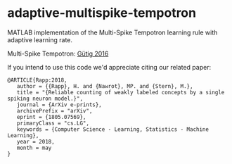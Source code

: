 # adaptive-multispike-tempotron
MATLAB implementation of the Multi-Spike Tempotron learning rule with adaptive learning rate.

Multi-Spike Tempotron: [Gütig 2016](http://science.sciencemag.org/content/351/6277/aab4113)

If you intend to use this code we'd appreciate citing our related paper:

```
@ARTICLE{Rapp:2018,
   author = {{Rapp}, H. and {Nawrot}, MP. and {Stern}, M.},
   title = "{Reliable counting of weakly labeled concepts by a single spiking neuron model.}",
   journal = {ArXiv e-prints},
   archivePrefix = "arXiv",
   eprint = {1805.07569},
   primaryClass = "cs.LG",
   keywords = {Computer Science - Learning, Statistics - Machine Learning},
   year = 2018,
   month = may
}
```
